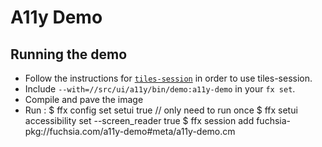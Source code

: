# A11y Demo

## Running the demo
* Follow the instructions for [`tiles-session`](/src/session/examples/tiles-session/README.md) in order to use tiles-session.
* Include `--with=//src/ui/a11y/bin/demo:a11y-demo` in your `fx set`.
* Compile and pave the image
* Run :
  $ ffx config set setui true // only need to run once
  $ ffx setui accessibility set --screen_reader true
  $ ffx session add fuchsia-pkg://fuchsia.com/a11y-demo#meta/a11y-demo.cm
